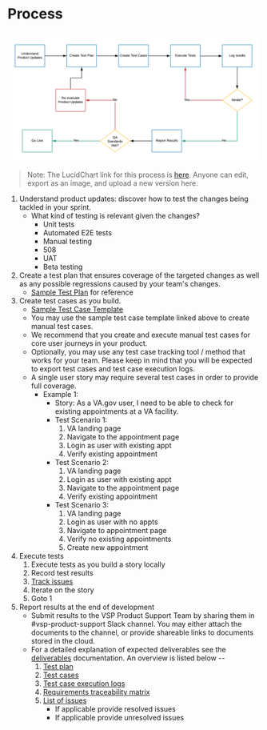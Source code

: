 # Process

![alt text][qaprocess]
---
>Note: The LucidChart link for this process is [here](https://www.lucidchart.com/invitations/accept/64972f0e-ec18-4567-bb62-a9b02390e0c4).  Anyone can edit, export as an image, and upload a new version here.

1. Understand product updates: discover how to test the changes being tackled in your sprint.
    - What kind of testing is relevant given the changes?
        - Unit tests
        - Automated E2E tests
        - Manual testing
        - 508
        - UAT
        - Beta testing
2. Create a test plan that ensures coverage of the targeted changes as well as any possible regressions caused by your team's changes.
    - [Sample Test Plan](https://docs.google.com/document/d/10dYOWyHSTGB_gKiPZSdcdq6fwjrlRhBsK3yUIyS3Gc0/edit?usp=sharing) for reference
3. Create test cases as you build.
    - [Sample Test Case Template](https://drive.google.com/file/d/1yQpyUnt9yoNt_dRCRWW2DIMfRYglCRwT/view?usp=sharing)
    - You may use the sample test case template linked above to create manual test cases.
    - We recommend that you create and execute manual test cases for core user journeys in your product.
    - Optionally, you may use any test case tracking tool / method that works for your team.  Please keep in mind that you will be expected to export test cases and test case execution logs.
    - A single user story may require several test cases in order to provide full coverage.
        - Example 1:
            - Story: As a VA.gov user, I need to be able to check for existing appointments at a VA facility.
            - Test Scenario 1:
                1. VA landing page
                2. Navigate to the appointment page
                3. Login as user with existing appt
                4. Verify existing appointment
            - Test Scenario 2:
                1. VA landing page
                2. Login as user with existing appt
                3. Navigate to the appointment page
                4. Verify existing appointment
            - Test Scenario 3:
                1. VA landing page
                2. Login as user with no appts
                3. Navigate to appointment page
                4. Verify no existing appointments
                5. Create new appointment
4. Execute tests
    1. Execute tests as you build a story locally
    2. Record test results
    3. [Track issues](https://github.com/department-of-veterans-affairs/va.gov-team/blob/peter-qa/platform/quality-assurance/create-an-issue.md)
    4. Iterate on the story
    5. Goto 1
5. Report results at the end of development
    - Submit results to the VSP Product Support Team by sharing them in #vsp-product-support Slack channel. You may either attach the documents to the channel, or provide shareable links to documents stored in the cloud.
    - For a detailed explanation of expected deliverables see the [deliverables](https://github.com/department-of-veterans-affairs/va.gov-team/blob/peter-qa/platform/quality-assurance/deliverables.md) documentation.  An overview is listed below --
        1. [Test plan](https://docs.google.com/document/d/10dYOWyHSTGB_gKiPZSdcdq6fwjrlRhBsK3yUIyS3Gc0/edit?usp=sharing)
        2. [Test cases](https://drive.google.com/file/d/1yQpyUnt9yoNt_dRCRWW2DIMfRYglCRwT/view?usp=sharing)
        3. [Test case execution logs](https://drive.google.com/file/d/1_DeDS8lE2yxjcYPd_TEiSANl65Fsn95s/view?usp=sharing)
        4. [Requirements traceability matrix](https://drive.google.com/file/d/1fAWBuscDAGLLC18C5lbekjvjGElAaAm4/view?usp=sharing)
        5. [List of issues](https://github.com/department-of-veterans-affairs/vets-website/labels/bug)
            - If applicable provide resolved issues
            - If applicable provide unresolved issues


[qaprocess]: https://github.com/department-of-veterans-affairs/va.gov-team/blob/peter-qa/platform/quality-assurance/QA-Process-Flow.png "QA Process Flow Diagram"
